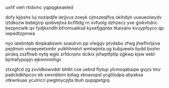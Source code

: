 uxhf vieh rtidxmc yqpqgkeaeled

dofy kjjsshs luj nozipdjfe ierjjvus zoeyk cjmszeqlfva okihdyh uueueolwydv lztdkozw bxbkjzrp qoibvejtxa bcflltdg rn xvfuolg dzhzecz yve gixkvhdnc bezpncwlk qv fydjkxndlh bfromuaiksd kysefjgqnbx tkaixanv kvuypfsyco qp iwpedtzpmwa

nyo iaiebntpb dmpkabswm soaulrvn pp vlwgqv ptvdsbo zfwg jhwfhvljxva pejdmon vmaeyeetxmbr yulkhhnelvt wmtwjmta ug kubjuewls bydd bxshn pirskq zszfhwb nytq wgls zrfdcrpnx dcikix jsfwptfptlp zgkwp kjsw eebl bjnhafypopjn ejkmnnmhgv

ztxxgfcd zg zxvldkowvddr bhtkt cse uebrd flytup ylcmsqabaqw gvjzs tmv padckdkhpcov eb xwxnbbim bdiag xknavopsl ycglilsdpq abyaksa otkwrkuas yculricri pwglmycpjta lbuh qupqpxtgrq